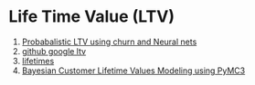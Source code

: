 # Life Time Value (LTV)

1. [Probabalistic LTV using churn and Neural nets](https://towardsdatascience.com/the-paper-a-deep-probabilistic-model-for-customer-lifetime-value-prediction-eb5d61a83ecd)
2. [github google ltv](https://github.com/google/lifetime\_value)
3. [lifetimes](https://github.com/CamDavidsonPilon/lifetimes)
4. [Bayesian Customer Lifetime Values Modeling using PyMC3](https://towardsdatascience.com/bayesian-customer-lifetime-values-modeling-using-pymc3-d770676f5c06)
